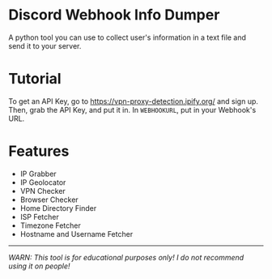 # Discord Webhook Info Dumper
A python tool you can use to collect user's information in a text file and send it to your server.
# Tutorial
To get an API Key, go to https://vpn-proxy-detection.ipify.org/ and sign up. Then, grab the API Key, and put it in.
In `WEBHOOKURL`, put in your Webhook's URL.
# Features
* IP Grabber
* IP Geolocator
* VPN Checker
* Browser Checker
* Home Directory Finder
* ISP Fetcher
* Timezone Fetcher
* Hostname and Username Fetcher
---------------------------------------------------------------------------------------
_WARN: This tool is for educational purposes only! I do not recommend using it on people!_
